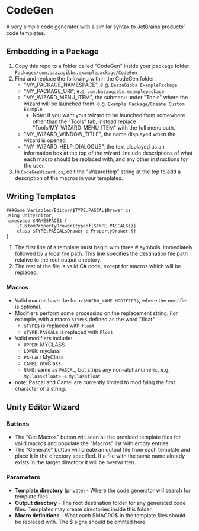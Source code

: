 ﻿# CodeGen

A very simple code generator with a similar syntax to JetBrains products' code templates.

## Embedding in a Package

1. Copy this repo to a folder called "CodeGen" inside your package folder: `Packages/com.bazzagibbs.examplepackage/CodeGen`
2. Find and replace the following within the CodeGen folder:
   - "MY_PACKAGE_NAMESPACE", e.g. `BazzaGibbs.ExamplePackage`
   - "MY_PACKAGE_URI", e.g. `com.bazzagibbs.examplepackage`
   - "MY_WIZARD_MENU_ITEM", the submenu under "Tools" where the wizard will be launched from. 
   e.g. `Example Package/Create Custom Example`
       - Note: if you want your wizard to be launched from somewhere other than the "Tools" tab, instead replace "Tools/MY_WIZARD_MENU_ITEM" with the full menu path.
   - "MY_WIZARD_WINDOW_TITLE", the name displayed when the wizard is opened
   - "MY_WIZARD_HELP_DIALOGUE", the text displayed as an information box at the top of the wizard. Include descriptions of what each macro should be replaced with, and any other instructions for the user.
3. In `CodeGenWizard.cs`, edit the "WizardHelp" string at the top to add a description of the macros in your templates.

## Writing Templates

```
###Game Variables/Editor/$TYPE.PASCAL$Drawer.cs
using UnityEditor;
namespace $NAMESPACE$ {
    [CustomPropertyDrawer(typeof($TYPE.PASCAL$))]
    class $TYPE.PASCAL$Drawer : PropertyDrawer {}
}
```

1. The first line of a template must begin with three # symbols, immediately followed by a local file path.
This line specifies the destination file path relative to the root output directory.
2. The rest of the file is valid C# code, except for macros which will be replaced.

### Macros

- Valid macros have the form `$MACRO_NAME.MODIFIER$`, where the modifier is optional.
- Modifiers perform some processing on the replacement string. For example, with a macro `$TYPE$` defined as the word "float"
  - `$TYPE$` is replaced with `float`
  - `$TYPE.PASCAL$` is replaced with `Float`
- Valid modifiers include:
    - `UPPER`: MYCLASS
    - `LOWER`: myclass
    - `PASCAL`: MyClass
    - `CAMEL`: myClass
    - `NAME`: same as `PASCAL`, but strips any non-alphanumeric. e.g. `MyClass<float>` -> `MyClassfloat`
- note: Pascal and Camel are currently limited to modifying the first character of a string.

## Unity Editor Wizard

### Buttons

- The "Get Macros" button will scan all the provided template files for valid macros and populate the "Macros" list with
empty entries.
- The "Generate" button will create an output file from each template and place it in the directory specified. If a file with the same name
already exists in the target directory it will be overwritten.

### Parameters

- **Template directory** (private) - Where the code generator will search for template files.
- **Output directory** - The root destination folder for any generated code files. Templates may create directories inside this folder.
- **Macro definitions** - What each \$MACRO\$ in the template files should be replaced with. The $ signs should be omitted here.
